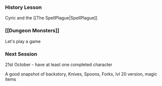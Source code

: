 ### History Lesson
Cyric and the [[The SpellPlague|SpellPlague]]


### [[Dungeon Monsters]]
Let's play a game


### Next Session
21st October - have at least one completed character

A good snapshot of backstory, Knives, Spoons, Forks, lvl 20 version, magic items
